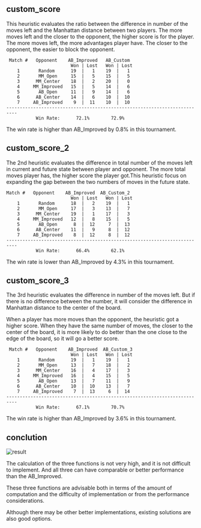 ## custom_score

This heuristic evaluates the ratio between the difference in number of the moves left and the Manhattan distance between two players. The more moves left and the closer to the opponent, the higher score is for the player. The more moves left, the more advantages player have. The closer to the opponent, the easier to block the opponent.


```
 Match #   Opponent    AB_Improved   AB_Custom
                        Won | Lost   Won | Lost
    1       Random      19  |   1    19  |   1
    2       MM_Open     15  |   5    15  |   5
    3      MM_Center    18  |   2    20  |   0
    4     MM_Improved   15  |   5    14  |   6
    5       AB_Open     11  |   9    14  |   6
    6      AB_Center    14  |   6    10  |  10
    7     AB_Improved    9  |  11    10  |  10
--------------------------------------------------------------------------
           Win Rate:      72.1%        72.9%
```

The win rate is higher than AB_Improved by 0.8% in this tournament.

## custom_score_2

The 2nd heuristic evaluates the difference in total number of the moves left in current and future state between player and opponent. The more total moves player has, the higher score the player got.This heuristic focus on expanding the gap between the two numbers of moves in the future state.

```
Match #   Opponent    AB_Improved  AB_Custom_2
                        Won | Lost   Won | Lost
    1       Random      18  |   2    19  |   1
    2       MM_Open     17  |   3    13  |   7
    3      MM_Center    19  |   1    17  |   3
    4     MM_Improved   12  |   8    15  |   5
    5       AB_Open      8  |  12     7  |  13
    6      AB_Center    11  |   9     8  |  12
    7     AB_Improved    8  |  12     8  |  12
--------------------------------------------------------------------------
           Win Rate:      66.4%        62.1%
```
The win rate is lower than AB_Improved by 4.3% in this tournament.

## custom_score_3

The 3rd heuristic evaluates the difference in number of the moves left. But if there is no difference between the number, it will consider the difference in  Manhattan distance to the center of the board.

When a player has more moves than the opponent, the heuristic got a higher score. When they have the same number of moves, the closer to the center of the board, it is more likely to do better than the one close to the edge of the board, so it will go a better score.
```
 Match #   Opponent    AB_Improved  AB_Custom_3
                        Won | Lost   Won | Lost
    1       Random      19  |   1    19  |   1
    2       MM_Open     13  |   7    18  |   2
    3      MM_Center    16  |   4    17  |   3
    4     MM_Improved   16  |   4    15  |   5
    5       AB_Open     13  |   7    11  |   9
    6      AB_Center    10  |  10    13  |   7
    7     AB_Improved    7  |  13     6  |  14
--------------------------------------------------------------------------
           Win Rate:      67.1%        70.7%
```
The win rate is higher than AB_Improved by 3.6% in this tournament.

## conclution

![result](D:\Workspace\AIND-Isolation\result.png)

The calculation of the three functions is not very high, and it is not difficult to implement. And all three can have comparable or better performance than the AB_Improved. 

These three functions are advisable both in terms of the amount of computation and the difficulty of implementation or from the performance considerations.

Although there may be other better implementations, existing solutions are also good options.